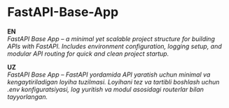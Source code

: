 ﻿# FastAPI-Base-App
 
**EN** 
<br>
_FastAPI Base App – a minimal yet scalable project structure for building APIs with FastAPI.
Includes environment configuration, logging setup, and modular API routing for quick and clean project startup._

**UZ** 
<br>
_FastAPI Base App – FastAPI yordamida API yaratish uchun minimal va kengaytiriladigan loyiha tuzilmasi.
Loyihani tez va tartibli boshlash uchun .env konfiguratsiyasi, log yuritish va modul asosidagi routerlar bilan tayyorlangan._
